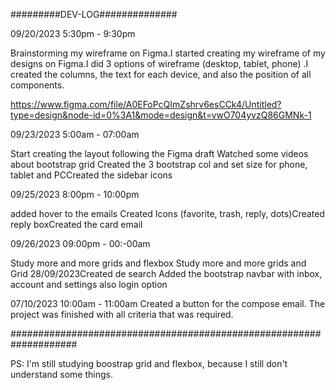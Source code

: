 
#########DEV-LOG##############


09/20/2023
5:30pm - 9:30pm 


Brainstorming my wireframe on Figma.I started creating my wireframe of my designs on Figma.I did 3 options of wireframe (desktop, tablet, phone)
.I created the columns, the text for each device, and also the position of all components.


https://www.figma.com/file/A0EFoPcQImZshrv6esCCk4/Untitled?type=design&node-id=0%3A1&mode=design&t=vwO704yvzQ86GMNk-1


09/23/2023 
5:00am - 07:00am

Start creating the layout following the Figma draft Watched some videos about bootstrap grid Created the 3 bootstrap col and set size for phone, 
tablet and PCCreated the sidebar icons 

09/25/2023
8:00pm - 10:00pm

added hover to the emails Created Icons (favorite, trash, reply, dots)Created reply boxCreated the card email 

09/26/2023
09:00pm - 00:-00am

Study more and more grids and flexbox Study more and more grids and Grid 
28/09/2023Created de search Added the bootstrap navbar with inbox, account and settings also login option

07/10/2023
10:00am - 11:00am
Created a button for the compose email.
The project was finished with all criteria that was required.




####################################################################


PS: I'm still studying boostrap grid and flexbox, because I still don't understand some things. 











